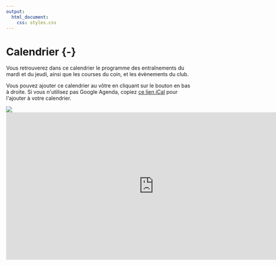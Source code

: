 ```yaml
---
output:
  html_document:
    css: styles.css
---
```




# Calendrier {-}

Vous retrouverez dans ce calendrier le programme des entraînements du mardi et du jeudi, ainsi que les courses du coin, et les évènements du club.

Vous pouvez ajouter ce calendrier au vôtre en cliquant sur le bouton en bas à droite.
Si vous n'utilisez pas Google Agenda, copiez [ce lien iCal](https://calendar.google.com/calendar/ical/6c500f8477e391525c62ee82fe0416a3caa043fd8c17eb20da1beebb48f21dbe%40group.calendar.google.com/public/basic.ics) pour l'ajouter à votre calendrier.

<!-- http://stackoverflow.com/questions/11122249/scale-iframe-css-width-100-like-an-image -->
<div class="h_iframe">
<!-- a transparent image is preferable -->
<img class="ratio" src="http://placehold.it/16x12"/>
<iframe src="https://calendar.google.com/calendar/embed?src=6c500f8477e391525c62ee82fe0416a3caa043fd8c17eb20da1beebb48f21dbe%40group.calendar.google.com&ctz=Europe%2FParis" style="border: 0" width="800" height="400" frameborder="0" scrolling="no"></iframe>
</div>
